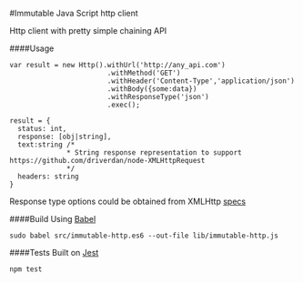 #Immutable Java Script http client

Http client with pretty simple chaining API

####Usage

```
var result = new Http().withUrl('http://any_api.com')
                        .withMethod('GET')
                        .withHeader('Content-Type','application/json')
                        .withBody({some:data})
                        .withResponseType('json')
                        .exec();
```

```
result = {
  status: int,
  response: [obj|string],
  text:string /*
              * String response representation to support https://github.com/driverdan/node-XMLHttpRequest
              */
  headers: string
}
```

Response type options could be obtained from XMLHttp [specs](https://developer.mozilla.org/en-US/docs/Web/API/XMLHttpRequest)

####Build
Using [Babel](https://babeljs.io)
```
sudo babel src/immutable-http.es6 --out-file lib/immutable-http.js
```

####Tests
Built on [Jest](http://facebook.github.io/jest/)
```
npm test
```
